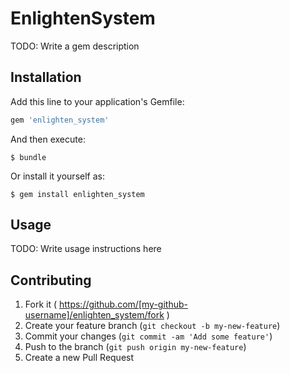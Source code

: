 # EnlightenSystem

TODO: Write a gem description

## Installation

Add this line to your application's Gemfile:

```ruby
gem 'enlighten_system'
```

And then execute:

    $ bundle

Or install it yourself as:

    $ gem install enlighten_system

## Usage

TODO: Write usage instructions here

## Contributing

1. Fork it ( https://github.com/[my-github-username]/enlighten_system/fork )
2. Create your feature branch (`git checkout -b my-new-feature`)
3. Commit your changes (`git commit -am 'Add some feature'`)
4. Push to the branch (`git push origin my-new-feature`)
5. Create a new Pull Request

